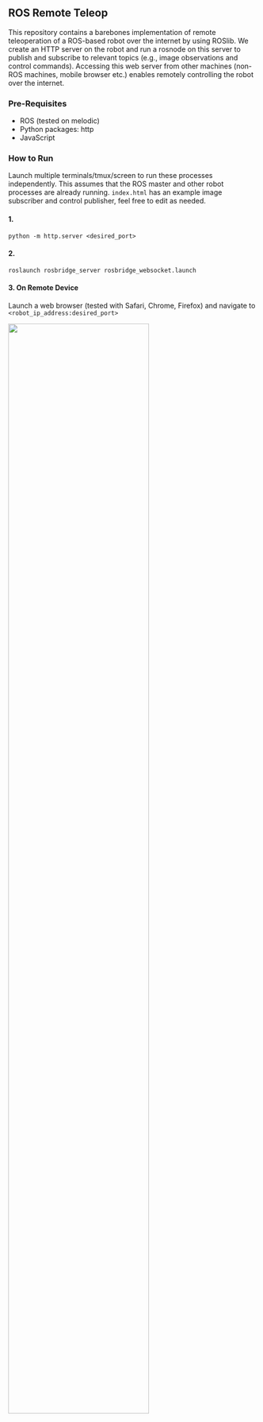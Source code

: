 ## ROS Remote Teleop

This repository contains a barebones implementation of remote teleoperation of a ROS-based robot over the internet by using ROSlib. We create an HTTP server on the robot and run a rosnode on this server to publish and subscribe to relevant topics (e.g., image observations and control commands). Accessing this web server from other machines (non-ROS machines, mobile browser etc.) enables remotely controlling the robot over the internet.


### Pre-Requisites

- ROS (tested on melodic)
- Python packages: http
- JavaScript


### How to Run

Launch multiple terminals/tmux/screen to run these processes independently. This assumes that the ROS master and other robot processes are already running. `index.html` has an example image subscriber and control publisher, feel free to edit as needed.

#### 1.
`python -m http.server <desired_port>`

#### 2.
`roslaunch rosbridge_server rosbridge_websocket.launch`

#### 3. On Remote Device
Launch a web browser (tested with Safari, Chrome, Firefox) and navigate to `<robot_ip_address:desired_port>`




<img src="assets/teleop.gif" width=75%/>
